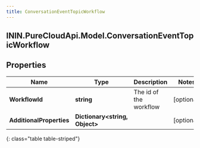```yaml
---
title: ConversationEventTopicWorkflow
---
```

## ININ.PureCloudApi.Model.ConversationEventTopicWorkflow

## Properties

|Name | Type | Description | Notes|
|------------ | ------------- | ------------- | -------------|
| **WorkflowId** | **string** | The id of the workflow | [optional] |
| **AdditionalProperties** | **Dictionary&lt;string, Object&gt;** |  | [optional] |
{: class="table table-striped"}


